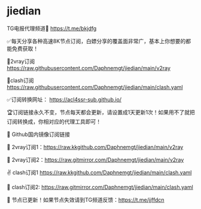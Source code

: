 # jiedian

TG电报代理频道🔗 https://t.me/bkjdfg

✅每天分享各种高速8K节点订阅，白嫖分享的覆盖面非常广，基本上你想要的都能免费获取！

🐔2vray订阅 https://raw.githubusercontent.com/Daphnemgt/jiedian/main/v2ray

🐔clash订阅 https://raw.githubusercontent.com/Daphnemgt/jiedian/main/clash.yaml

✅订阅转换网址： https://acl4ssr-sub.github.io/

🏆订阅链接永久不变，节点每天都会更新，请设置成1天更新1次！如果用不了就把订阅转换成，你相对应的代理工具即可！

🏩 Github国内镜像订阅链接

🏩 2vray订阅1：https://raw.kkgithub.com/Daphnemgt/jiedian/main/v2ray

🏩 2vray订阅2：https://raw.gitmirror.com/Daphnemgt/jiedian/main/v2ray

✌️ clash订阅1 https://raw.kkgithub.com/Daphnemgt/jiedian/main/clash.yaml

🐔 clash订阅2: https://raw.gitmirror.com/Daphnemgt/jiedian/main/clash.yaml

🐔 节点已更新！如果节点失效请到TG频道反馈：https://t.me/jjffdcn

